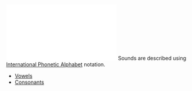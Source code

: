 ![Picture of all symbols|100000000](all-symbols.excalidraw.md)
Sounds are described using [International Phonetic Alphabet](https://en.wikipedia.org/wiki/International_Phonetic_Alphabet) notation.
- [Vowels](https://en.wikipedia.org/wiki/IPA_vowel_chart_with_audio)
- [Consonants](https://en.wikipedia.org/wiki/IPA_consonant_chart_with_audio)
